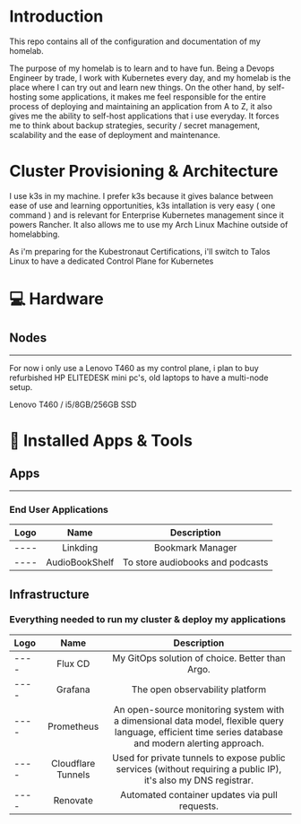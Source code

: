 # Introduction
This repo contains all of the configuration and documentation of my homelab.

The purpose of my homelab is to learn and to have fun. Being a Devops Engineer by trade, I work with Kubernetes every day, and my homelab is the place where I can try out and learn new things. On the other hand, by self-hosting some applications, it makes me feel responsible for the entire process of deploying and maintaining an application from A to Z, it also gives me the ability to self-host applications that i use everyday. It forces me to think about backup strategies, security / secret management, scalability and the ease of deployment and maintenance.

# Cluster Provisioning & Architecture

I use k3s in my machine. I prefer k3s because it gives balance between ease of use and learning opportunities, k3s intallation is very easy ( one command ) and is relevant for Enterprise Kubernetes management since it powers Rancher.
It also allows me to use my Arch Linux Machine outside of homelabbing.

As i'm preparing for the Kubestronaut Certifications, i'll switch to Talos Linux to have a dedicated Control Plane for Kubernetes


# 💻 Hardware
## Nodes
---
For now i only use a Lenovo T460 as my control plane, i plan to buy refurbished HP ELITEDESK mini pc's, old laptops to have a multi-node setup. 

Lenovo T460 / i5/8GB/256GB SSD

# 🚀 Installed Apps & Tools
## Apps
---
 ### End User Applications 

| Logo | Name | Description |
| ---- | :----: | :----:        |
| ---- | Linkding | Bookmark Manager |
| ---- | AudioBookShelf | To store audiobooks and podcasts |

## Infrastructure
### Everything needed to run my cluster & deploy my applications

| Logo | Name | Description |
| ---- | :----: | :----:        |
| ---- | Flux CD | My GitOps solution of choice. Better than Argo. |
| ---- | Grafana | The open observability platform |
| ---- | Prometheus | An open-source monitoring system with a dimensional data model, flexible query language, efficient time series database and modern alerting approach. |
| ---- | Cloudflare Tunnels | Used for private tunnels to expose public services (without requiring a public IP), it's also my DNS registrar. |
| ---- | Renovate | Automated container updates via pull requests. |
